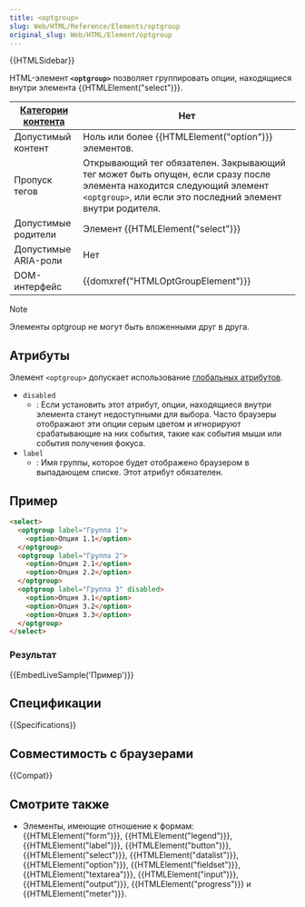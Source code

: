 ```yaml
---
title: <optgroup>
slug: Web/HTML/Reference/Elements/optgroup
original_slug: Web/HTML/Element/optgroup
---
```


{{HTMLSidebar}}

HTML-элемент **`<optgroup>`** позволяет группировать опции, находящиеся внутри элемента {{HTMLElement("select")}}.

| [Категории контента](/ru/docs/Web/HTML/Content_categories) | Нет                                                                                                                                                                                |
| ---------------------------------------------------------- | ---------------------------------------------------------------------------------------------------------------------------------------------------------------------------------- |
| Допустимый контент                                         | Ноль или более {{HTMLElement("option")}} элементов.                                                                                                                                |
| Пропуск тегов                                              | Открывающий тег обязателен. Закрывающий тег может быть опущен, если сразу после элемента находится следующий элемент `<optgroup>`, или если это последний элемент внутри родителя. |
| Допустимые родители                                        | Элемент {{HTMLElement("select")}}                                                                                                                                                  |
| Допустимые ARIA-роли                                       | Нет                                                                                                                                                                                |
| DOM-интерфейс                                              | {{domxref("HTMLOptGroupElement")}}                                                                                                                                                 |

> [!NOTE]
> Элементы optgroup не могут быть вложенными друг в друга.

## Атрибуты

Элемент `<optgroup>` допускает использование [глобальных атрибутов](/ru/docs/Web/HTML/Global_attributes).

- `disabled`
  - : Если установить этот атрибут, опции, находящиеся внутри элемента станут недоступными для выбора. Часто браузеры отображают эти опции серым цветом и игнорируют срабатывающие на них события, такие как события мыши или события получения фокуса.
- `label`
  - : Имя группы, которое будет отображено браузером в выпадающем списке. Этот атрибут обязателен.

## Пример

```html
<select>
  <optgroup label="Группа 1">
    <option>Опция 1.1</option>
  </optgroup>
  <optgroup label="Группа 2">
    <option>Опция 2.1</option>
    <option>Опция 2.2</option>
  </optgroup>
  <optgroup label="Группа 3" disabled>
    <option>Опция 3.1</option>
    <option>Опция 3.2</option>
    <option>Опция 3.3</option>
  </optgroup>
</select>
```

### Результат

{{EmbedLiveSample('Пример')}}

## Спецификации

{{Specifications}}

## Совместимость с браузерами

{{Compat}}

## Смотрите также

- Элементы, имеющие отношение к формам: {{HTMLElement("form")}}, {{HTMLElement("legend")}}, {{HTMLElement("label")}}, {{HTMLElement("button")}}, {{HTMLElement("select")}}, {{HTMLElement("datalist")}}, {{HTMLElement("option")}}, {{HTMLElement("fieldset")}}, {{HTMLElement("textarea")}}, {{HTMLElement("input")}}, {{HTMLElement("output")}}, {{HTMLElement("progress")}} и {{HTMLElement("meter")}}.
